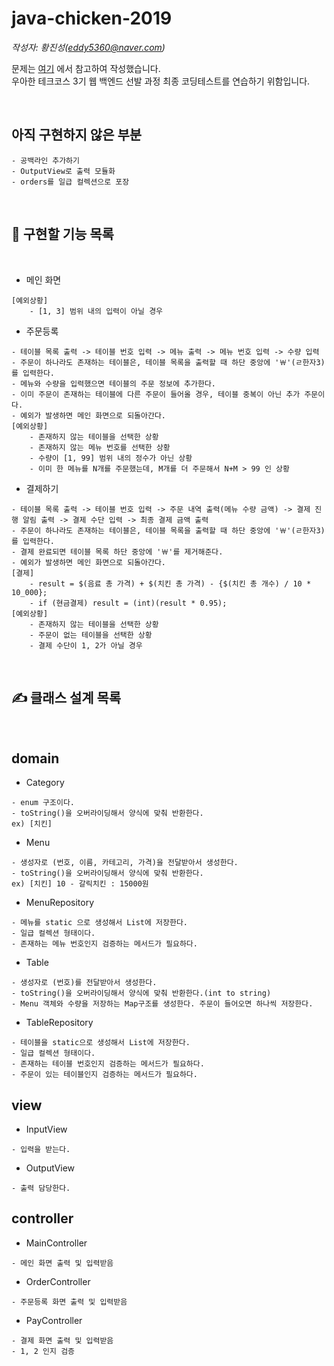 # java-chicken-2019

*작성자: 황진성(eddy5360@naver.com)*

문제는 [여기](https://velog.io/@kouz/우아한-테크코스-2기-오프라인-코딩테스트-리뷰-반성-3dk4pax3p7) 에서 참고하여 작성했습니다.   
우아한 테크코스 3기 웹 백엔드 선발 과정 최종 코딩테스트를 연습하기 위함입니다.

<br>

## 아직 구현하지 않은 부분
```
- 공백라인 추가하기
- OutputView로 출력 모듈화
- orders를 일급 컬렉션으로 포장
```

<br>

## 📃 구현할 기능 목록

<br>

 * 메인 화면
```
[예외상황]
    - [1, 3] 범위 내의 입력이 아닐 경우
```

 * 주문등록
```
- 테이블 목록 출력 -> 테이블 번호 입력 -> 메뉴 출력 -> 메뉴 번호 입력 -> 수량 입력
- 주문이 하나라도 존재하는 테이블은, 테이블 목록을 출력할 때 하단 중앙에 '￦'(ㄹ한자3)를 입력한다.
- 메뉴와 수량을 입력했으면 테이블의 주문 정보에 추가한다.
- 이미 주문이 존재하는 테이블에 다른 주문이 들어올 경우, 테이블 중복이 아닌 추가 주문이다.
- 예외가 발생하면 메인 화면으로 되돌아간다.
[예외상황]
    - 존재하지 않는 테이블을 선택한 상황
    - 존재하지 않는 메뉴 번호를 선택한 상황
    - 수량이 [1, 99] 범위 내의 정수가 아닌 상황
    - 이미 한 메뉴를 N개를 주문했는데, M개를 더 주문해서 N+M > 99 인 상황
```

 * 결제하기
```
- 테이블 목록 출력 -> 테이블 번호 입력 -> 주문 내역 출력(메뉴 수량 금액) -> 결제 진행 알림 출력 -> 결제 수단 입력 -> 최종 결제 금액 출력
- 주문이 하나라도 존재하는 테이블은, 테이블 목록을 출력할 때 하단 중앙에 '￦'(ㄹ한자3)를 입력한다.
- 결제 완료되면 테이블 목록 하단 중앙에 '￦'를 제거해준다.
- 예외가 발생하면 메인 화면으로 되돌아간다.
[결제]
    - result = $(음료 총 가격) + $(치킨 총 가격) - {$(치킨 총 개수) / 10 * 10_000};
    - if (현금결제) result = (int)(result * 0.95);
[예외상황]
    - 존재하지 않는 테이블을 선택한 상황
    - 주문이 없는 테이블을 선택한 상황
    - 결제 수단이 1, 2가 아닐 경우
```

<br>

## ✍ 클래스 설계 목록

<br>

## domain

* Category
```
- enum 구조이다.
- toString()을 오버라이딩해서 양식에 맞춰 반환한다.
ex) [치킨]
```

* Menu
```
- 생성자로 (번호, 이름, 카테고리, 가격)을 전달받아서 생성한다.
- toString()을 오버라이딩해서 양식에 맞춰 반환한다.
ex) [치킨] 10 - 갈릭치킨 : 15000원
```

* MenuRepository
```
- 메뉴를 static 으로 생성해서 List에 저장한다.
- 일급 컬렉션 형태이다.
- 존재하는 메뉴 번호인지 검증하는 메서드가 필요하다.
```

* Table
```
- 생성자로 (번호)를 전달받아서 생성한다.
- toString()을 오버라이딩해서 양식에 맞춰 반환한다.(int to string)
- Menu 객체와 수량을 저장하는 Map구조를 생성한다. 주문이 들어오면 하나씩 저장한다.
```

* TableRepository
```
- 테이블을 static으로 생성해서 List에 저장한다.
- 일급 컬렉션 형태이다.
- 존재하는 테이블 번호인지 검증하는 메서드가 필요하다.
- 주문이 있는 테이블인지 검증하는 메서드가 필요하다.
```

## view

* InputView
```
- 입력을 받는다.
```

* OutputView
```
- 출력 담당한다.
```

## controller

* MainController
```
- 메인 화면 출력 및 입력받음
```

* OrderController
```
- 주문등록 화면 출력 및 입력받음
```

* PayController
```
- 결제 화면 출력 및 입력받음
- 1, 2 인지 검증
```
